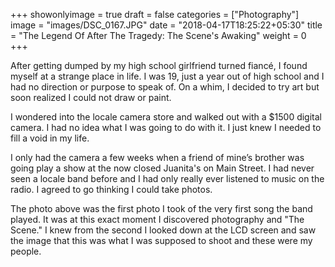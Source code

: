 +++
showonlyimage = true
draft = false
categories = ["Photography"]
image = "images/DSC_0167.JPG"
date = "2018-04-17T18:25:22+05:30"
title = "The Legend Of After The Tragedy: The Scene's Awaking"
weight = 0
+++

After getting dumped by my high school girlfriend turned fiancé, I found myself at a strange place in life. I was 19, just a year out of high school and I had no direction or purpose to speak of. On a whim, I decided to try art but soon realized I could not draw or paint. 

I wondered into the locale camera store and walked out with a $1500 digital camera. I had no idea what I was going to do with it. I just knew I needed to fill a void in my life.

I only had the camera a few weeks when a friend of mine’s brother was going play a show at the now closed Juanita's on Main Street. I had never seen a locale band before and I had only really ever listened to music on the radio. I agreed to go thinking I could take photos.

The photo above was the first photo I took of the very first song the band played. It was at this exact moment I discovered photography and "The Scene." I knew from the second I looked down at the LCD screen and saw the image that this was what I was supposed to shoot and these were my people.
